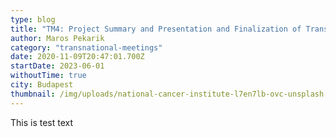 ```yaml
---
type: blog
title: "TM4: Project Summary and Presentation and Finalization of Transdiscplinary (MA/MSc) Join Masters Degree & Curriculum"
author: Maros Pekarik
category: "transnational-meetings"
date: 2020-11-09T20:47:01.700Z
startDate: 2023-06-01
withoutTime: true
city: Budapest
thumbnail: /img/uploads/national-cancer-institute-l7en7lb-ovc-unsplash.jpg
---
```

This is test text
